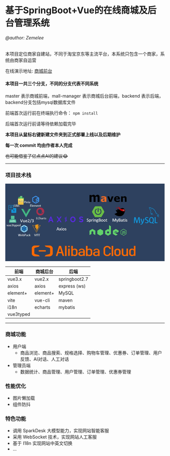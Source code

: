 # 基于SpringBoot+Vue的在线商城及后台管理系统

###### @author: Zemelee

本项目定位商家自建站，不同于淘宝京东等主流平台，本系统只包含一个商家，系统由商家自运营

在线演示地址: [商城前台](http://sugarblack.top)

#### 本项目一共三个分支，不同的分支代表不同系统

master 表示商城前端，mall-manager 表示商城后台前端，backend 表示后端，backend分支包括mysql数据库文件

前端首次运行前在终端执行命令： `npm install`

后端首次运行前请等待依赖加载完毕

**本项目从鼠标右键新建文件夹到正式部署上线以及后期维护**

**每一次 commit 均由作者本人完成**

~~也可能借鉴了亿点点AI的建议:joy:~~

---

### 项目技术栈

![techs](/image/techs.png)

| 前端        | 商城后台     | 后端            |
|-----------|----------|---------------|
| vue3.x    | vue2.x   | springboot2.7 |
| axios     | axios    | express (ws)  |
| element+  | element+ | MySQL         |
| vite      | vue-cli  | maven         |
| i18n      | echarts  | mybatis       |
| vue3typed |          |               |
---
### 商城功能
- 用户端
  - 商品浏览、商品搜索、规格选择、购物车管理、优惠券、订单管理、用户反馈、AI对话、人工对话
- 管理员端
  - 数据统计、商品管理、用户管理、订单管理、优惠券管理

### 性能优化

- 图片懒加载
- 组件防抖

### 特色功能

- 调用 SparkDesk 大模型能力，实现网站智能客服
- 采用 WebSocket 技术，实现网站人工客服
- 基于 I18n 实现网站中英文切换
- ...